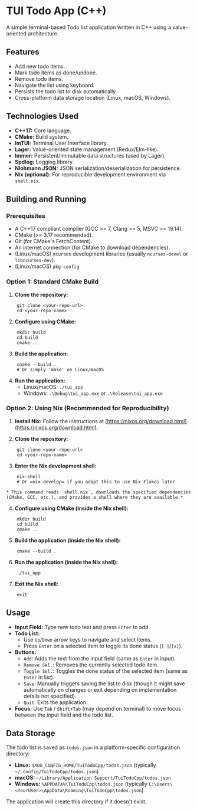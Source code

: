 # TUI Todo App (C++)

A simple terminal-based Todo list application written in C++ using a value-oriented architecture.

## Features

*   Add new todo items.
*   Mark todo items as done/undone.
*   Remove todo items.
*   Navigate the list using keyboard.
*   Persists the todo list to disk automatically.
*   Cross-platform data storage location (Linux, macOS, Windows).

## Technologies Used

*   **C++17:** Core language.
*   **CMake:** Build system.
*   **ImTUI:** Terminal User Interface library.
*   **Lager:** Value-oriented state management (Redux/Elm-like).
*   **Immer:** Persistent/Immutable data structures (used by Lager).
*   **Spdlog:** Logging library.
*   **Nlohmann JSON:** JSON serialization/deserialization for persistence.
*   **Nix (optional):** For reproducible development environment via `shell.nix`.

## Building and Running

### Prerequisites

*   A C++17 compliant compiler (GCC >= 7, Clang >= 5, MSVC >= 19.14).
*   CMake (>= 3.17 recommended).
*   Git (for CMake's FetchContent).
*   An internet connection (for CMake to download dependencies).
*   (Linux/macOS) `ncurses` development libraries (usually `ncurses-devel` or `libncurses-dev`).
*   (Linux/macOS) `pkg-config`.

### Option 1: Standard CMake Build

1.  **Clone the repository:**
```
    git clone <your-repo-url>
    cd <your-repo-name>
```

2.  **Configure using CMake:**
```
    mkdir build
    cd build
    cmake ..
```

3.  **Build the application:**
```
    cmake --build .
    # Or simply 'make' on Linux/macOS
```

4.  **Run the application:**
    *   Linux/macOS: `./tui_app`
    *   Windows: `.\Debug\tui_app.exe` or `.\Release\tui_app.exe`

### Option 2: Using Nix (Recommended for Reproducibility)

1.  **Install Nix:** Follow the instructions at [https://nixos.org/download.html](https://nixos.org/download.html).

2.  **Clone the repository:**
```
    git clone <your-repo-url>
    cd <your-repo-name>
```

3.  **Enter the Nix development shell:**
```
    nix-shell
    # Or =nix develop= if you adapt this to use Nix Flakes later
```
    * This command reads `shell.nix`, downloads the specified dependencies (CMake, GCC, etc.), and provides a shell where they are available.*

4.  **Configure using CMake (inside the Nix shell):**
```
    mkdir build
    cd build
    cmake ..
```

5.  **Build the application (inside the Nix shell):**
```
    cmake --build .
```

6.  **Run the application (inside the Nix shell):**
```
    ./tui_app
```

7.  **Exit the Nix shell:**
```
    exit
```

## Usage

*   **Input Field:** Type new todo text and press `Enter` to add.
*   **Todo List:**
    *   Use `Up`/`Down` arrow keys to navigate and select items.
    *   Press `Enter` on a selected item to toggle its done status (`[ ]`/`[x]`).
*   **Buttons:**
    *   `Add`: Adds the text from the input field (same as `Enter` in input).
    *   `Remove Sel.`: Removes the currently selected todo item.
    *   `Toggle Sel.`: Toggles the done status of the selected item (same as `Enter` in list).
    *   `Save`: Manually triggers saving the list to disk (though it might save automatically on changes or exit depending on implementation details not specified).
    *   `Quit`: Exits the application.
*   **Focus:** Use `Tab` / `Shift+Tab` (may depend on terminal) to move focus between the input field and the todo list.

## Data Storage

The todo list is saved as `todos.json` in a platform-specific configuration directory:

*   **Linux:** `$XDG_CONFIG_HOME/TuiTodoCpp/todos.json` (typically `~/.config/TuiTodoCpp/todos.json`)
*   **macOS:** `~/Library/Application Support/TuiTodoCpp/todos.json`
*   **Windows:** `%APPDATA%\TuiTodoCpp\todos.json` (typically `C:\Users\<YourUser>\AppData\Roaming\TuiTodoCpp\todos.json`)

The application will create this directory if it doesn't exist.
